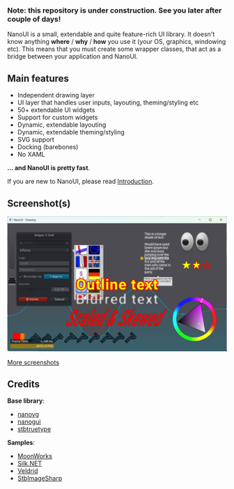 ### Note: this repository is under construction. See you later after couple of days!

NanoUI is a small, extendable and quite feature-rich UI library. It doesn't know anything **where** / **why** / **how** you use it (your OS, graphics, windowing etc). This means that you must create some wrapper classes, that act as a bridge between your application and NanoUI.

## Main features
- Independent drawing layer
- UI layer that handles user inputs, layouting, theming/styling etc
- 50+ extendable UI widgets
- Support for custom widgets
- Dynamic, extendable layouting
- Dynamic, extendable theming/styling
- SVG support
- Docking (barebones)
- No XAML

**... and NanoUI is pretty fast**.

If you are new to NanoUI, please read [Introduction](INTRODUCTION.md).

## Screenshot(s)

![Drawing](screenshots/drawing.png)

[More screenshots](screenshots/SCREENSHOTS.md)

## Credits

**Base library**:
- [nanovg](https://github.com/memononen/nanovg)
- [nanogui](https://github.com/wjakob/nanogui)
- [stbtruetype](https://github.com/nothings/stb)

**Samples**:
- [MoonWorks](https://github.com/MoonsideGames/MoonWorks)
- [Silk.NET](https://github.com/dotnet/Silk.NET)
- [Veldrid](https://github.com/veldrid/veldrid)
- [StbImageSharp](https://github.com/StbSharp/StbImageSharp)

